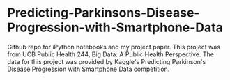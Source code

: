 # Predicting-Parkinsons-Disease-Progression-with-Smartphone-Data

Github repo for iPython notebooks and my project paper. This project was from UCB Public Health 244, Big Data: A Public Health Perspective. The data for this project was provided by Kaggle's Predicting Parkinson's Disease Progression with Smartphone Data competition.
